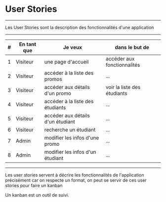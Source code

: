 # User Stories

---

Les User Stories sont la description des fonctionnalités d'une application

---

| # | En tant que | Je veux | dans le but de |
| ---  |  --- | --- | --- |
| 1 | Visiteur | une page d'accueil | accéder aux fonctionnalités |
| 2 | Visiteur | accéder à la liste des promos | ... |
| 3 | Visiteur | accéder aux détails d'un promo | voir la liste des étudiants |
| 4 | Visiteur | accéder à la liste des étudiants | ... |
| 5 | Visiteur | accéder aux détails d'un étudiant | ... |
| 6 | Visiteur | recherche un étudiant | ... |
| 7 | Admin    | modifier les infos d'une promo | ... |
| 8 | Admin    | modifier les infos d'un étudiant | ... |

---

Les user stories servent à décrire les fonctionnalités de l'application précisément car on respecte un format, on peut se servir de ces user stories pour faire un kanban

Un kanban est un outil de suivi.
